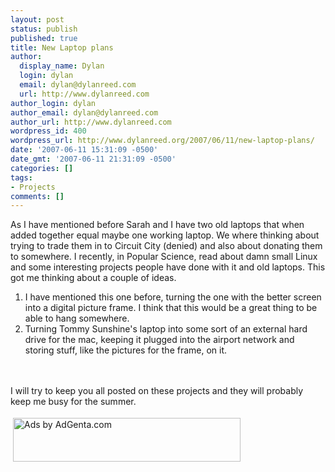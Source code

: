 ```yaml
---
layout: post
status: publish
published: true
title: New Laptop plans
author:
  display_name: Dylan
  login: dylan
  email: dylan@dylanreed.com
  url: http://www.dylanreed.com
author_login: dylan
author_email: dylan@dylanreed.com
author_url: http://www.dylanreed.com
wordpress_id: 400
wordpress_url: http://www.dylanreed.org/2007/06/11/new-laptop-plans/
date: '2007-06-11 15:31:09 -0500'
date_gmt: '2007-06-11 21:31:09 -0500'
categories: []
tags:
- Projects
comments: []
---
```

<p>As I have mentioned before Sarah and I have two old laptops that when added together equal maybe one working laptop. We where thinking about trying to trade them in to Circuit City (denied) and also about donating them to somewhere. I recently, in Popular Science, read about damn small Linux and some interesting projects people have done with it and old laptops. This got me thinking about a couple of ideas.</p>
<ol>
<li>I have mentioned this one before, turning the one with the better screen into a digital picture frame. I think that this would be a great thing to be able to hang somewhere.</li>
<li>Turning Tommy Sunshine's laptop into some sort of an external hard drive for the mac, keeping it plugged into the airport network and storing stuff, like the pictures for the frame, on it.</li><br />
</ol><br />
I will try to keep you all posted on these projects and they will probably keep me busy for the summer.</p>
<p><a href="http://ads.adgenta.com/ads/ads.dll/click?client=dylan&amp;GUID=06%2F12%2F07+17%3A08%3A04" target="_blank"><img src="http://ads.adgenta.com/ads/ads.dll/view?client=dylan&amp;GUID=06%2F12%2F07+17%3A08%3A04&amp;width=364&amp;height=70&amp;bgColor=ffffff&amp;FOOTER_COLOR=ffffff&amp;FOOTER_GRADIENT=0&amp;TF_C=0000ff&amp;DF_C=000000&amp;DMF_C=0000ff&amp;FF_C=000000&amp;keywords=Laptop" style="border: medium none ; margin: 4px" ismap="ismap" alt="Ads by AdGenta.com" border="0" height="70" width="364" /></a></p>
